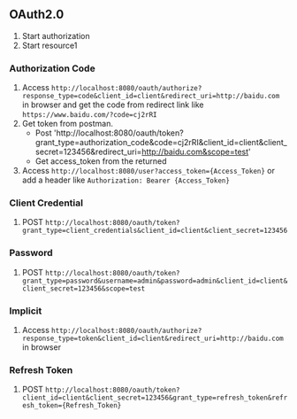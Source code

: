 ## OAuth2.0
1. Start authorization
2. Start resource1

### Authorization Code
1. Access `http://localhost:8080/oauth/authorize?response_type=code&client_id=client&redirect_uri=http://baidu.com` in browser and get the code from redirect link like `https://www.baidu.com/?code=cj2rRI`
2. Get token from postman.
    * Post 'http://localhost:8080/oauth/token?grant_type=authorization_code&code=cj2rRI&client_id=client&client_secret=123456&redirect_uri=http://baidu.com&scope=test'
    * Get access_token from the returned
3. Access `http://localhost:8080/user?access_token={Access_Token}` or add a header like `Authorization: Bearer {Access_Token}`

### Client Credential
1. POST `http://localhost:8080/oauth/token?grant_type=client_credentials&client_id=client&client_secret=123456`

### Password
1. POST `http://localhost:8080/oauth/token?grant_type=password&username=admin&password=admin&client_id=client&client_secret=123456&scope=test`

### Implicit
1. Access `http://localhost:8080/oauth/authorize?response_type=token&client_id=client&redirect_uri=http://baidu.com` in browser

### Refresh Token
1. POST `http://localhost:8080/oauth/token?client_id=client&client_secret=123456&grant_type=refresh_token&refresh_token={Refresh_Token}`

